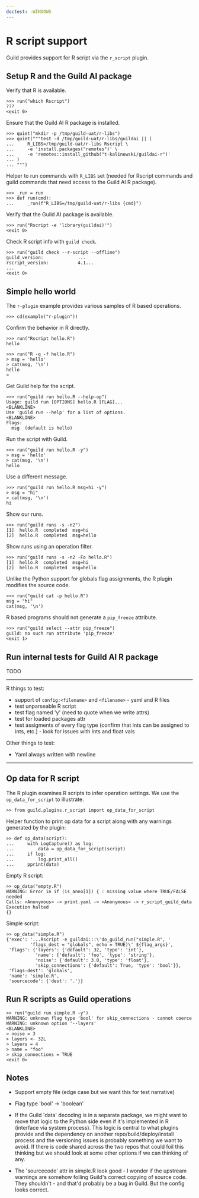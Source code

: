 ```yaml
---
doctest: -WINDOWS
---
```


# R script support

Guild provides support for R script via the `r_script` plugin.

## Setup R and the Guild AI package

Verify that R is available.

    >>> run("which Rscript")
    ???
    <exit 0>

Ensure that the Guild AI R package is installed.

    >>> quiet("mkdir -p /tmp/guild-uat/r-libs")
    >>> quiet("""test -d /tmp/guild-uat/r-libs/guildai || (
    ...     R_LIBS=/tmp/guild-uat/r-libs Rscript \
    ...     -e 'install.packages("remotes")' \
    ...     -e 'remotes::install_github("t-kalinowski/guildai-r")'
    ... )
    ... """)

Helper to run commands with `R_LIBS` set (needed for Rscript commands
and guild commands that need access to the Guild AI R package).

    >>> _run = run
    >>> def run(cmd):
    ...     _run(f"R_LIBS=/tmp/guild-uat/r-libs {cmd}")

Verify that the Guild AI package is available.

    >>> run("Rscript -e 'library(guildai)'")
    <exit 0>

Check R script info with `guild check`.

    >>> run("guild check --r-script --offline")
    guild_version:             ...
    rscript_version:           4.1...
    ...
    <exit 0>

## Simple hello world

The `r-plugin` example provides various samples of R based operations.

    >>> cd(example("r-plugin"))

Confirm the behavior in R directly.

    >>> run("Rscript hello.R")
    hello

    >>> run("R -q -f hello.R")
    > msg = 'hello'
    > cat(msg, '\n')
    hello
    >

Get Guild help for the script.

    >>> run("guild run hello.R --help-op")
    Usage: guild run [OPTIONS] hello.R [FLAG]...
    <BLANKLINE>
    Use 'guild run --help' for a list of options.
    <BLANKLINE>
    Flags:
      msg  (default is hello)

Run the script with Guild.

    >>> run("guild run hello.R -y")
    > msg = 'hello'
    > cat(msg, '\n')
    hello

Use a different message.

    >>> run("guild run hello.R msg=hi -y")
    > msg = "hi"
    > cat(msg, '\n')
    hi

Show our runs.

    >>> run("guild runs -s -n2")
    [1]  hello.R  completed  msg=hi
    [2]  hello.R  completed  msg=hello

Show runs using an operation filter.

    >>> run("guild runs -s -n2 -Fo hello.R")
    [1]  hello.R  completed  msg=hi
    [2]  hello.R  completed  msg=hello

Unlike the Python support for globals flag assignments, the R plugin
modifies the source code.

    >>> run("guild cat -p hello.R")
    msg = "hi"
    cat(msg, '\n')

R based programs should not generate a `pip_freeze` attribute.

    >>> run("guild select --attr pip_freeze")
    guild: no such run attribute 'pip_freeze'
    <exit 1>

## Run internal tests for Guild AI R package

TODO

---------------------------

R things to test:

- support of `config:<filename>` and `<filename>` - yaml and R files
- test unparseable R script
- test flag named 'y' (need to quote when we write attrs)
- test for loaded packages attr
- test assigments of every flag type (confirm that ints can be
  assigned to ints, etc.) - look for issues with ints and float vals

Other things to test:

- Yaml always written with newline

---------------------------

## Op data for R script

The R plugin examines R scripts to infer operation settings. We use
the `op_data_for_script` to illustrate.

    >> from guild.plugins.r_script import op_data_for_script

Helper function to print op data for a script along with any warnings
generated by the plugin:

    >> def op_data(script):
    ...     with LogCapture() as log:
    ...         data = op_data_for_script(script)
    ...     if log:
    ...         log.print_all()
    ...     pprint(data)

Empty R script:

    >> op_data("empty.R")
    WARNING: Error in if (is_anno[1]) { : missing value where TRUE/FALSE needed
    Calls: <Anonymous> -> print.yaml -> <Anonymous> -> r_script_guild_data
    Execution halted
    {}

Simple script:

    >> op_data("simple.R")
    {'exec': '...Rscript -e guildai:::\'do_guild_run("simple.R", '
             'flags_dest = "globals", echo = TRUE)\' ${flag_args}',
     'flags': {'layers': {'default': 32, 'type': 'int'},
               'name': {'default': 'foo', 'type': 'string'},
               'noise': {'default': 3.0, 'type': 'float'},
               'skip_connections': {'default': True, 'type': 'bool'}},
     'flags-dest': 'globals',
     'name': 'simple.R',
     'sourcecode': {'dest': '.'}}

## Run R scripts as Guild operations

    >> run("guild run simple.R -y")
    WARNING: unknown flag type 'bool' for skip_connections - cannot coerce
    WARNING: unknown option '--layers'
    <BLANKLINE>
    > noise = 3
    > layers <- 32L
    > layers = 4
    > name = "foo"
    > skip_connections = TRUE
    <exit 0>

## Notes

- Support empty file (edge case but we want this for test narrative)

- Flag type 'bool' -> 'boolean'

- If the Guild 'data' decoding is in a separate package, we might want
  to move that logic to the Python side even if it's implemented in R
  (interface via system process). This logic is central to what
  plugins provide and the dependency on another
  repo/build/deploy/install process and the versioning issues is
  probably something we want to avoid. If there is code shared across
  the two repos that could foil this thinking but we should look at
  some other options if we can thinking of any.

- The 'sourcecode' attr in simple.R look good - I wonder if the
  upstream warnings are somehow foiling Guild's correct copying of
  source code. They shouldn't - and that'd probably be a bug in
  Guild. But the config looks correct.
